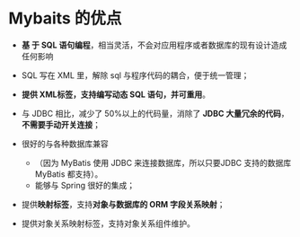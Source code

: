 # Mybaits 的优点

- **基 于 SQL 语句编程**，相当灵活，不会对应用程序或者数据库的现有设计造成任何影响
- SQL 写在 XML 里，解除 sql 与程序代码的耦合，便于统一管理；
- **提供 XML标签，支持编写动态 SQL 语句，并可重用**。

- 与 JDBC 相比，减少了 50%以上的代码量，消除了 **JDBC 大量冗余的代码**，**不需要手动开关连接**；

- 很好的与各种数据库兼容
  - （因为 MyBatis 使用 JDBC 来连接数据库，所以只要JDBC 支持的数据库 MyBatis 都支持）。
  - 能够与 Spring 很好的集成；

- 提供**映射标签**，支持**对象与数据库的 ORM 字段关系映射**；
- 提供对象关系映射标签，支持对象关系组件维护。


